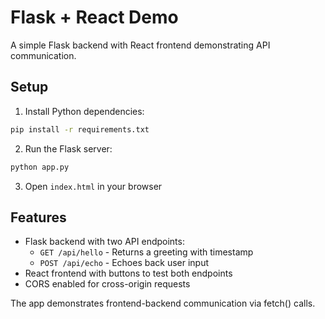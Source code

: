 # Flask + React Demo

A simple Flask backend with React frontend demonstrating API communication.

## Setup

1. Install Python dependencies:
```bash
pip install -r requirements.txt
```

2. Run the Flask server:
```bash
python app.py
```

3. Open `index.html` in your browser

## Features

- Flask backend with two API endpoints:
  - `GET /api/hello` - Returns a greeting with timestamp
  - `POST /api/echo` - Echoes back user input
- React frontend with buttons to test both endpoints
- CORS enabled for cross-origin requests

The app demonstrates frontend-backend communication via fetch() calls.